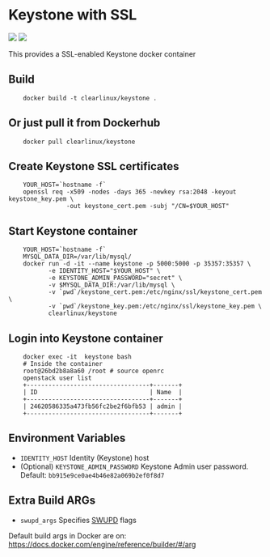 Keystone with SSL
=================
[![](https://images.microbadger.com/badges/image/clearlinux/keystone.svg)](http://microbadger.com/images/clearlinux/keystone "Get your own image badge on microbadger.com")
[![](https://images.microbadger.com/badges/version/clearlinux/keystone.svg)](http://microbadger.com/images/clearlinux/keystone "Get your own version badge on microbadger.com")

This provides a SSL-enabled Keystone docker container

Build
-----
```
    docker build -t clearlinux/keystone .
```

Or just pull it from Dockerhub
---------------------------
```
    docker pull clearlinux/keystone
```

Create Keystone SSL certificates
--------------------------------
```
    YOUR_HOST=`hostname -f`
    openssl req -x509 -nodes -days 365 -newkey rsa:2048 -keyout keystone_key.pem \
                -out keystone_cert.pem -subj "/CN=$YOUR_HOST"
```

Start Keystone container
------------------------
```
    YOUR_HOST=`hostname -f`
    MYSQL_DATA_DIR=/var/lib/mysql/
    docker run -d -it --name keystone -p 5000:5000 -p 35357:35357 \
		   -e IDENTITY_HOST="$YOUR_HOST" \
		   -e KEYSTONE_ADMIN_PASSWORD="secret" \
		   -v $MYSQL_DATA_DIR:/var/lib/mysql \
		   -v `pwd`/keystone_cert.pem:/etc/nginx/ssl/keystone_cert.pem \
		   -v `pwd`/keystone_key.pem:/etc/nginx/ssl/keystone_key.pem \
		   clearlinux/keystone
```

Login into Keystone container
------------------------------
```
    docker exec -it  keystone bash
    # Inside the container
    root@26bd2b8a8a60 /root # source openrc
    openstack user list
    +----------------------------------+-------+
    | ID                               | Name  |
    +----------------------------------+-------+
    | 24620586335a473fb56fc2be2f6bfb53 | admin |
    +----------------------------------+-------+
```

Environment Variables
---------------------
- ``IDENTITY_HOST``
  Identity (Keystone) host
- (Optional) ``KEYSTONE_ADMIN_PASSWORD``
  Keystone Admin user password. Default: ``bb915e9ce0ae4b46e82a069b2ef0f8d7``

Extra Build ARGs
----------------
- ``swupd_args`` Specifies [SWUPD](https://clearlinux.org/documentation/swupdate_how_to_run_the_updater.html) flags

Default build args in Docker are on: https://docs.docker.com/engine/reference/builder/#/arg